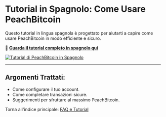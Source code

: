# Tutorial in Spagnolo: Come Usare PeachBitcoin

Questo tutorial in lingua spagnola è progettato per aiutarti a capire come usare PeachBitcoin in modo efficiente e sicuro.  

🔗 **[Guarda il tutorial completo in spagnolo qui](https://www.youtube.com/watch?v=sVwSzTVIe6s)**  

[![Tutorial di PeachBitcoin in Spagnolo](https://img.youtube.com/vi/sVwSzTVIe6s/0.jpg)](https://www.youtube.com/watch?v=sVwSzTVIe6s)  

---

## **Argomenti Trattati:**
- Come configurare il tuo account.  
- Come completare transazioni sicure.  
- Suggerimenti per sfruttare al massimo PeachBitcoin.  

Torna all'indice principale: [FAQ e Tutorial](/faq/tutorials)
